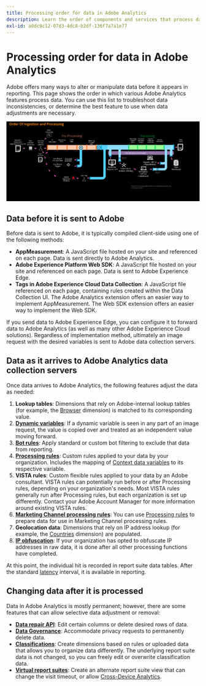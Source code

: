 ```yaml
---
title: Processing order for data in Adobe Analytics
description: Learn the order of components and services that process data in Adobe Analytics.
exl-id: a8dc9c12-07d3-4dc8-b2df-136f7a7a1e77
---
```

# Processing order for data in Adobe Analytics

Adobe offers many ways to alter or manipulate data before it appears in reporting. This page shows the order in which various Adobe Analytics features process data. You can use this list to troubleshoot data inconsistencies, or determine the best feature to use when data adjustments are necessary.

![Processing order](assets/processing-order.png)

## Data before it is sent to Adobe

Before data is sent to Adobe, it is typically compiled client-side using one of the following methods:

* **AppMeasurement**: A JavaScript file hosted on your site and referenced on each page. Data is sent directly to Adobe Analytics.
* **Adobe Experience Platform Web SDK**: A JavaScript file hosted on your site and referenced on each page. Data is sent to Adobe Experience Edge.
* **Tags in Adobe Experience Cloud Data Collection**: A JavaScript file referenced on each page, containing rules created within the Data Collection UI. The Adobe Analytics extension offers an easier way to implement AppMeasurement. The Web SDK extension offers an easier way to implement the Web SDK.

If you send data to Adobe Experience Edge, you can configure it to forward data to Adobe Analytics (as well as many other Adobe Experience Cloud solutions). Regardless of implementation method, ultimately an image request with the desired variables is sent to Adobe data collection servers.

## Data as it arrives to Adobe Analytics data collection servers

Once data arrives to Adobe Analytics, the following features adjust the data as needed:

1. **Lookup tables**: Dimensions that rely on Adobe-internal lookup tables (for example, the [Browser](/help/components/dimensions/browser.md) dimension) is matched to its corresponding value.
2. [**Dynamic variables**](/help/implement/vars/page-vars/dynamic-variables.md): If a dynamic variable is seen in any part of an image request, the value is copied over and treated as an independent value moving forward.
3. [**Bot rules**](/help/admin/admin/bot-removal/bot-rules.md): Apply standard or custom bot filtering to exclude that data from reporting.
4. [**Processing rules**](/help/admin/admin/c-manage-report-suites/c-edit-report-suites/general/c-processing-rules/processing-rules.md): Custom rules applied to your data by your organization. Includes the mapping of [Context data variables](/help/implement/vars/page-vars/contextdata.md) to its respective variable.
5. **VISTA rules**: Custom flexible rules applied to your data by an Adobe consultant. VISTA rules can potentially run before or after Processing rules, depending on your organization's needs. Most VISTA rules generally run after Processing rules, but each organization is set up differently. Contact your Adobe Account Manager for more information around existing VISTA rules.
6. [**Marketing Channel processing rules**](/help/components/c-marketing-channels/c-rules.md): You can use [Processing rules](/help/admin/admin/c-manage-report-suites/c-edit-report-suites/general/c-processing-rules/processing-rules.md) to prepare data for use in Marketing Channel processing rules.
7. **Geolocation data**: Dimensions that rely on IP address lookup (for example, the [Countries](/help/components/dimensions/countries.md) dimension) are populated.
8. [**IP obfuscation**](/help/admin/admin/c-manage-report-suites/c-edit-report-suites/general/general-acct-settings-admin.md): If your organization has opted to obfuscate IP addresses in raw data, it is done after all other processing functions have completed.

At this point, the individual hit is recorded in report suite data tables. After the standard [latency](latency.md) interval, it is available in reporting.

## Changing data after it is processed

Data in Adobe Analytics is mostly permanent; however, there are some features that can allow selective data adjustment or removal:

* [**Data repair API**](https://developer.adobe.com/analytics-apis/docs/2.0/guides/endpoints/data-repair/): Edit certain columns or delete desired rows of data.
* [**Data Governance**](/help/admin/c-data-governance/an-gdpr-workflow.md): Accommodate privacy requests to permanently delete data.
* [**Classifications**](/help/components/classifications/c-classifications.md): Create dimensions based on rules or uploaded data that allows you to organize data differently. The underlying report suite data is not changed, so you can freely edit or overwrite classification data.
* [**Virtual report suites**](/help/components/vrs/vrs-about.md): Create an alternate report suite view that can change the visit timeout, or allow [Cross-Device Analytics](/help/components/cda/overview.md).
